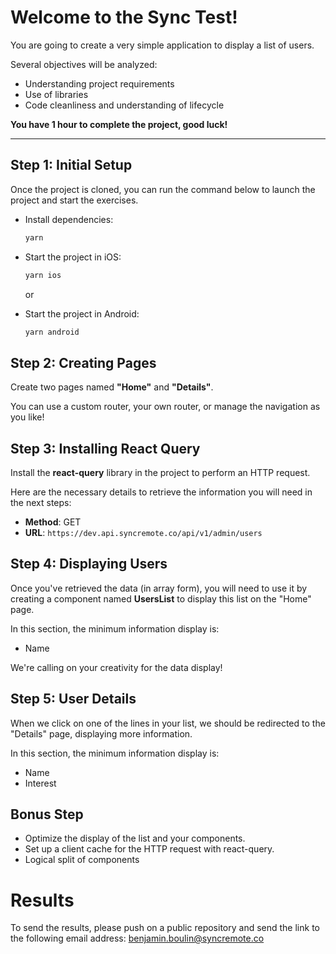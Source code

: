 # Welcome to the Sync Test!

You are going to create a very simple application to display a list of users.

Several objectives will be analyzed:

- Understanding project requirements
- Use of libraries
- Code cleanliness and understanding of lifecycle

**You have 1 hour to complete the project, good luck!**

---

## Step 1: Initial Setup

Once the project is cloned, you can run the command below to launch the project and start the exercises.

- Install dependencies:
  ```bash
  yarn
  ```

- Start the project in iOS:
  ```bash
  yarn ios
  ```
  or


- Start the project in Android:
  ```bash
  yarn android
  ```

## Step 2: Creating Pages

Create two pages named **"Home"** and **"Details"**.

You can use a custom router, your own router, or manage the navigation as you like!

## Step 3: Installing React Query

Install the **react-query** library in the project to perform an HTTP request.

Here are the necessary details to retrieve the information you will need in the next steps:

- **Method**: GET
- **URL**: `https://dev.api.syncremote.co/api/v1/admin/users`

## Step 4: Displaying Users

Once you've retrieved the data (in array form), you will need to use it by creating a component named **UsersList** to display this list on the "Home" page.

In this section, the minimum information display is:

- Name

We're calling on your creativity for the data display!

## Step 5: User Details

When we click on one of the lines in your list, we should be redirected to the "Details" page, displaying more information.

In this section, the minimum information display is:

- Name
- Interest

## Bonus Step

- Optimize the display of the list and your components.
- Set up a client cache for the HTTP request with react-query.
- Logical split of components

# Results

To send the results, please push on a public repository and send the link to the following email address: benjamin.boulin@syncremote.co
